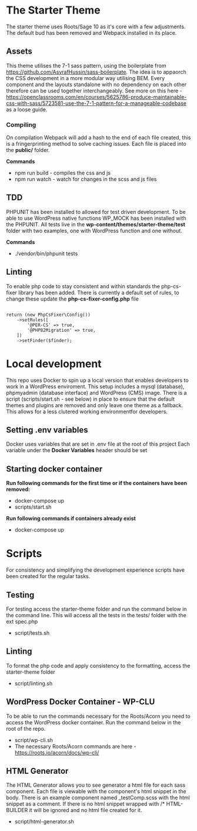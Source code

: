 # The Starter Theme

The starter theme uses Roots/Sage 10 as it's core with a few adjustments. The default bud has been removed and Webpack installed in its place.

## Assets
This theme utilises the 7-1 sass pattern, using the boilerplate from https://github.com/AsyrafHussin/sass-boilerplate. The idea is to appaorch the CSS development in a more modular way utilising BEM. Every component and the layouts standalone with no dependency on each other therefore can be used together interchangeably. See more on this here - https://openclassrooms.com/en/courses/5625786-produce-maintainable-css-with-sass/5723581-use-the-7-1-pattern-for-a-manageable-codebase as a loose guide.

### Compiling
On compilation Webpack will add a hash to the end of each file created, this is a fringerprinting method to solve caching issues. Each file is placed into the **public/** folder.

**Commands**
- npm run build - compiles the css and js
- npm run watch - watch for changes in the scss and js files

## TDD
PHPUNIT has been installed to allowed for test driven development. To be able to use WordPress native functions WP_MOCK has been installed with the PHPUNIT.
All tests live in the **wp-content/themes/starter-theme/test** folder with two examples, one with WordPress function and one without.

**Commands**
- ./vendor/bin/phpunit tests

## Linting
To enable php code to stay consistent and within standards the php-cs-fixer library has been added. There is currently a default set of rules, to change these update the **php-cs-fixer-config.php** file

<code>
return (new PhpCsFixer\Config())
    ->setRules([
        '@PER-CS' => true,
        '@PHP82Migration' => true,
    ])
    ->setFinder($finder);
</code>

# Local development

This repo uses Docker to spin up a local version that enables developers to work in a WordPress enviroment. This setup includes a mysql (database), phpmyadmin (database interface) and WordPress (CMS) image. There is a script (scripts/start.sh - see below) in place to ensure that the default themes and plugins are removed and only leave one theme as a fallback. This allows for a less clutered working environmentfor developers.

## Setting .env variables

Docker uses variables that are set in .env file at the root of this project
Each variable under the **Docker Variables** header should be set

## Starting docker container

**Run following commands for the first time or if the containers have been removed:**
- docker-compose up
- scripts/start.sh

**Run following commands if containers already exist**
- docker-compose up

# Scripts
For consistency and simplifying the development experience scripts have been created for the regular tasks.

## Testing
For testing access the starter-theme folder and run the command below in the command line. This will access all the tests in the tests/ folder with the ext spec.php
- script/tests.sh

## Linting
To format the php code and apply consistency to the formatting, access the starter-theme folder
- script/linting.sh

## WordPress Docker Container - WP-CLU
To be able to run the commands necessary for the Roots/Acorn you need to access the WordPress docker container. Run the command below in the root of the repo.
- script/wp-cli.sh
- The necessary Roots/Acorn commands are here - https://roots.io/acorn/docs/wp-cli/

## HTML Generator
The HTML Generator allows you to see generator a html file for each sass component. Each file is viewable with the component's html snippet in the body. There is an example component named _testComp.scss with the html snippet as a comment. If there is no html snippet wrapped with /* HTML-BUILDER it will be ignored and no html file created for it.
- script/html-generator.sh